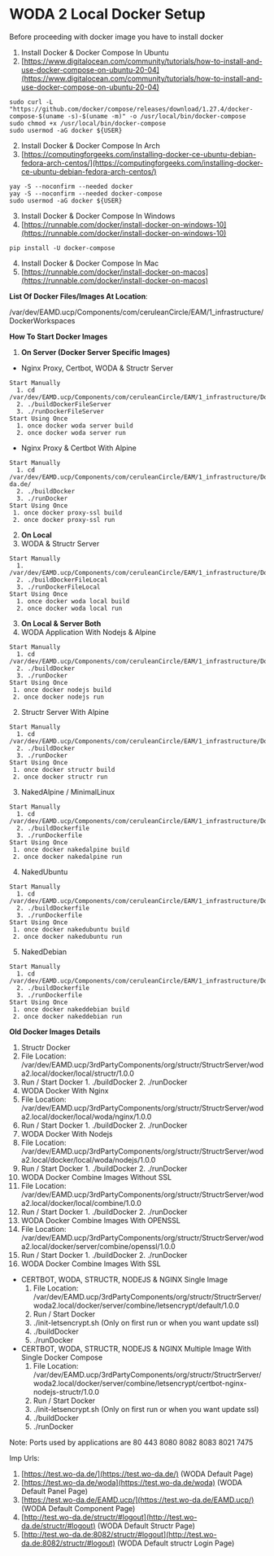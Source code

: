 # WODA 2 Local Docker Setup

Before proceeding with docker image you have to install docker

1. Install Docker & Docker Compose In Ubuntu
  1. [https://www.digitalocean.com/community/tutorials/how-to-install-and-use-docker-compose-on-ubuntu-20-04](https://www.digitalocean.com/community/tutorials/how-to-install-and-use-docker-compose-on-ubuntu-20-04)
```
sudo curl -L "https://github.com/docker/compose/releases/download/1.27.4/docker-compose-$(uname -s)-$(uname -m)" -o /usr/local/bin/docker-compose
sudo chmod +x /usr/local/bin/docker-compose
sudo usermod -aG docker ${USER}
```
2. Install Docker & Docker Compose In Arch
  1. [https://computingforgeeks.com/installing-docker-ce-ubuntu-debian-fedora-arch-centos/](https://computingforgeeks.com/installing-docker-ce-ubuntu-debian-fedora-arch-centos/)
```
yay -S --noconfirm --needed docker
yay -S --noconfirm --needed docker-compose
sudo usermod -aG docker ${USER}
```
3. Install Docker & Docker Compose In Windows
  1. [https://runnable.com/docker/install-docker-on-windows-10](https://runnable.com/docker/install-docker-on-windows-10)
```
pip install -U docker-compose
```
4. Install Docker & Docker Compose In Mac
  1. [https://runnable.com/docker/install-docker-on-macos](https://runnable.com/docker/install-docker-on-macos)

**List Of Docker Files/Images At Location**:

/var/dev/EAMD.ucp/Components/com/ceruleanCircle/EAM/1\_infrastructure/DockerWorkspaces

**How To Start Docker Images**

1. **On Server (Docker Server Specific Images)**
  - Nginx Proxy, Certbot, WODA & Structr Server
```
Start Manually
  1. cd /var/dev/EAMD.ucp/Components/com/ceruleanCircle/EAM/1_infrastructure/DockerWorkspaces/WODA/1.0.0/
  2. ./buildDockerFileServer
  3. ./runDockerFileServer
Start Using Once
  1. once docker woda server build
  2. once docker woda server run
```
  - Nginx Proxy & Certbot With Alpine
```
Start Manually  
  1. cd /var/dev/EAMD.ucp/Components/com/ceruleanCircle/EAM/1_infrastructure/DockerWorkspaces/WODA/1.0.0/Alpine/3.13.2/Nginx/1.15/certbot/1.7.0/test.wo-da.de/
  2. ./buildDocker
  3. ./runDocker
Start Using Once
 1. once docker proxy-ssl build
 2. once docker proxy-ssl run
```
2. **On Local**
  1. WODA & Structr Server
```
Start Manually
  1. /var/dev/EAMD.ucp/Components/com/ceruleanCircle/EAM/1_infrastructure/DockerWorkspaces/WODA/1.0.0/
  2. ./buildDockerFileLocal
  3. ./runDockerFileLocal
Start Using Once
  1. once docker woda local build
  2. once docker woda local run
```
3. **On Local & Server Both**
  1. WODA Application With Nodejs & Alpine
```
Start Manually
  1. cd /var/dev/EAMD.ucp/Components/com/ceruleanCircle/EAM/1_infrastructure/DockerWorkspaces/WODA/1.0.0/Alpine/3.13.2/Nodejs/14/
  2. ./buildDocker
  3. ./runDocker
Start Using Once
 1. once docker nodejs build
 2. once docker nodejs run
```
  2. Structr Server With Alpine
```
Start Manually
  1. cd /var/dev/EAMD.ucp/Components/com/ceruleanCircle/EAM/1_infrastructure/DockerWorkspaces/WODA/1.0.0/Alpine/3.13.2/Openjdk/8/Structr/2.1.4/
  2. ./buildDocker
  3. ./runDocker
Start Using Once
 1. once docker structr build
 2. once docker structr run
```
  3. NakedAlpine / MinimalLinux
```
Start Manually
  1. cd /var/dev/EAMD.ucp/Components/com/ceruleanCircle/EAM/1_infrastructure/DockerWorkspaces/nakedAlpine/3.13.2/
  2. ./buildDockerfile
  3. ./runDockerfile
Start Using Once
 1. once docker nakedalpine build
 2. once docker nakedalpine run
```
  4. NakedUbuntu
```
Start Manually
  1. cd /var/dev/EAMD.ucp/Components/com/ceruleanCircle/EAM/1_infrastructure/DockerWorkspaces/nakedUbuntu18.4/
  2. ./buildDockerfile
  3. ./runDockerfile
Start Using Once
 1. once docker nakedubuntu build
 2. once docker nakedubuntu run
```
  5. NakedDebian
```
Start Manually
  1. cd /var/dev/EAMD.ucp/Components/com/ceruleanCircle/EAM/1_infrastructure/DockerWorkspaces/nakedDebian9.12/
  2. ./buildDockerfile
  3. ./runDockerfile
Start Using Once
 1. once docker nakeddebian build
 2. once docker nakeddebian run
```

**Old Docker Images Details**

1. Structr Docker
  1. File Location: /var/dev/EAMD.ucp/3rdPartyComponents/org/structr/StructrServer/woda2.local/docker/local/structr/1.0.0
  2. Run / Start Docker
    1. ./buildDocker
    2. ./runDocker
2. WODA Docker With Nginx
  1. File Location: /var/dev/EAMD.ucp/3rdPartyComponents/org/structr/StructrServer/woda2.local/docker/local/woda/nginx/1.0.0
  2. Run / Start Docker
    1. ./buildDocker
    2. ./runDocker
3. WODA Docker With Nodejs
  1. File Location: /var/dev/EAMD.ucp/3rdPartyComponents/org/structr/StructrServer/woda2.local/docker/local/woda/nodejs/1.0.0
  2. Run / Start Docker
    1. ./buildDocker
    2. ./runDocker
4. WODA Docker Combine Images Without SSL
  1. File Location: /var/dev/EAMD.ucp/3rdPartyComponents/org/structr/StructrServer/woda2.local/docker/local/combine/1.0.0
  2. Run / Start Docker
    1. ./buildDocker
    2. ./runDocker
5. WODA Docker Combine Images With OPENSSL
  1. File Location: /var/dev/EAMD.ucp/3rdPartyComponents/org/structr/StructrServer/woda2.local/docker/server/combine/openssl/1.0.0
  2. Run / Start Docker
    1. ./buildDocker
    2. ./runDocker
6. WODA Docker Combine Images With SSL
  - CERTBOT, WODA, STRUCTR, NODEJS & NGINX Single Image
    1. File Location: /var/dev/EAMD.ucp/3rdPartyComponents/org/structr/StructrServer/woda2.local/docker/server/combine/letsencrypt/default/1.0.0
    2. Run / Start Docker
      1. ./init-letsencrypt.sh (Only on first run or when you want update ssl)
      2. ./buildDocker
      3. ./runDocker
  - CERTBOT, WODA, STRUCTR, NODEJS & NGINX Multiple Image With Single Docker Compose
    1. File Location: /var/dev/EAMD.ucp/3rdPartyComponents/org/structr/StructrServer/woda2.local/docker/server/combine/letsencrypt/certbot-nginx-nodejs-structr/1.0.0
    2. Run / Start Docker
      1. ./init-letsencrypt.sh (Only on first run or when you want update ssl)
      2. ./buildDocker
      3. ./runDocker

Note: Ports used by applications are 80 443 8080 8082 8083 8021 7475

Imp Urls:

1. [https://test.wo-da.de/](https://test.wo-da.de/) (WODA Default Page)
2. [https://test.wo-da.de/woda](https://test.wo-da.de/woda) (WODA Default Panel Page)
3. [https://test.wo-da.de/EAMD.ucp/](https://test.wo-da.de/EAMD.ucp/) (WODA Default Component Page)
4. [http://test.wo-da.de/structr/#logout](http://test.wo-da.de/structr/#logout) (WODA Default Structr Page)
5. [http://test.wo-da.de:8082/structr/#logout](http://test.wo-da.de:8082/structr/#logout) (WODA Default structr Login Page)